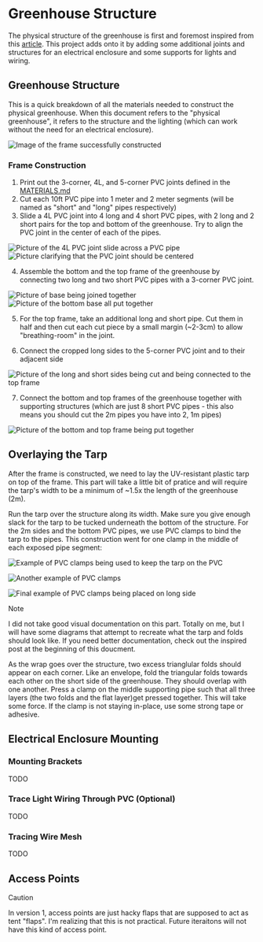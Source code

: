 # Greenhouse Structure

The physical structure of the greenhouse is first and foremost inspired from this [article](https://frostygarden.com/topics/building-a-diy-small-seedling-greenhouse-with-pvc/). This project adds onto it by adding some additional joints and structures for an electrical enclosure and some supports for lights and wiring.

## Greenhouse Structure

This is a quick breakdown of all the materials needed to construct the physical greenhouse. When this document refers to the "physical greenhouse", it refers to the structure and the lighting (which can work without the need for an electrical enclosure).

![Image of the frame successfully constructed](./images/greenhouse_structure.jpg)

### Frame Construction

1. Print out the 3-corner, 4L, and 5-corner PVC joints defined in the [MATERIALS.md](./MATERIALS.md)
2. Cut each 10ft PVC pipe into 1 meter and 2 meter segments (will be named as "short" and "long" pipes respectively)
3. Slide a 4L PVC joint into 4 long and 4 short PVC pipes, with 2 long and 2 short pairs for the top and bottom of the greenhouse. Try to align the PVC joint in the center of each of the pipes.

![Picture of the 4L PVC joint slide across a PVC pipe](./images/mid_connector_4_corner.png)
![Picture clarifying that the PVC joint should be centered](./images/mid_connector_4_corner_2.png)

4. Assemble the bottom and the top frame of the greenhouse by connecting two long and two short PVC pipes with a 3-corner PVC joint.

![Picture of base being joined together](./images/corner_connectors_1.png)
![Picture of the bottom base all put together](./images/bottom_case.png)

5. For the top frame, take an additional long and short pipe. Cut them in half and then cut each cut piece by a small margin (~2-3cm) to allow "breathing-room" in the joint.

6. Connect the cropped long sides to the 5-corner PVC joint and to their adjacent side

![Picture of the long and short sides being cut and being connected to the top frame](./images/put_top_together.png)

7. Connect the bottom and top frames of the greenhouse together with supporting structures (which are just 8 short PVC pipes - this also means you should cut the 2m pipes you have into 2, 1m pipes)

![Picture of the bottom and top frame being put together](./images/put_em_all_together.png)


## Overlaying the Tarp

After the frame is constructed, we need to lay the UV-resistant plastic tarp on top of the frame. This part will take a little bit of pratice and will require the tarp's width to be a minimum of ~1.5x the length of the greenhouse (2m).

Run the tarp over the structure along its width. Make sure you give enough slack for the tarp to be tucked underneath the bottom of the structure. For the 2m sides and the bottom PVC pipes, we use PVC clamps to bind the tarp to the pipes. This construction went for one clamp in the middle of each exposed pipe segment:

![Example of PVC clamps being used to keep the tarp on the PVC](./images/bracket_example.jpg)

![Another example of PVC clamps](./images/bracket_example_2.jpg)

![Final example of PVC clamps being placed on long side](./images/bracket_example_3.jpg)

> [!NOTE]  
> I did not take good visual documentation on this part. Totally on me, but I will have some diagrams that attempt to recreate what the tarp and folds should look like. If you need better documentation, check out the inspired post at the beginning of this doucment.


As the wrap goes over the structure, two excess trianglular folds should appear on each corner. Like an envelope, fold the triangular folds towards each other on the short side of the greenhouse. They should overlap with one another. Press a clamp on the middle supporting pipe such that all three layers (the two folds and the flat layer)get pressed together. This will take some force. If the clamp is not staying in-place, use some strong tape or adhesive.

## Electrical Enclosure Mounting

### Mounting Brackets
TODO

### Trace Light Wiring Through PVC (Optional)
 TODO

### Tracing Wire Mesh
 TODO

## Access Points

> [!CAUTION]  
> In version 1, access points are just hacky flaps that are supposed to act as tent "flaps". I'm realizing that this is not practical. Future iteraitons will not have this kind of access point.